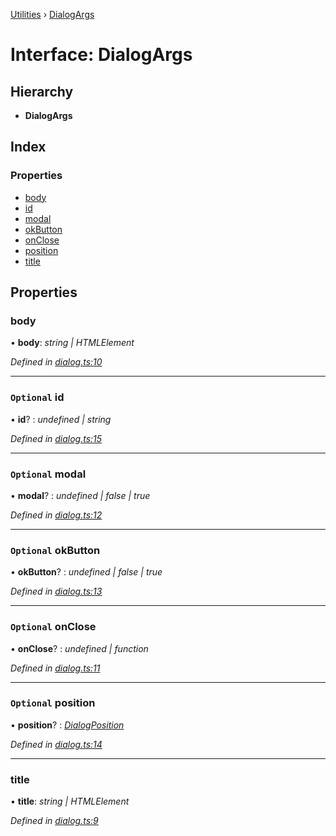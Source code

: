 [Utilities](../README.md) › [DialogArgs](dialogargs.md)

# Interface: DialogArgs

## Hierarchy

* **DialogArgs**

## Index

### Properties

* [body](dialogargs.md#body)
* [id](dialogargs.md#optional-id)
* [modal](dialogargs.md#optional-modal)
* [okButton](dialogargs.md#optional-okbutton)
* [onClose](dialogargs.md#optional-onclose)
* [position](dialogargs.md#optional-position)
* [title](dialogargs.md#title)

## Properties

###  body

• **body**: *string | HTMLElement*

*Defined in [dialog.ts:10](https://github.com/noobiept/utilities/blob/a95c65d/source/dialog.ts#L10)*

___

### `Optional` id

• **id**? : *undefined | string*

*Defined in [dialog.ts:15](https://github.com/noobiept/utilities/blob/a95c65d/source/dialog.ts#L15)*

___

### `Optional` modal

• **modal**? : *undefined | false | true*

*Defined in [dialog.ts:12](https://github.com/noobiept/utilities/blob/a95c65d/source/dialog.ts#L12)*

___

### `Optional` okButton

• **okButton**? : *undefined | false | true*

*Defined in [dialog.ts:13](https://github.com/noobiept/utilities/blob/a95c65d/source/dialog.ts#L13)*

___

### `Optional` onClose

• **onClose**? : *undefined | function*

*Defined in [dialog.ts:11](https://github.com/noobiept/utilities/blob/a95c65d/source/dialog.ts#L11)*

___

### `Optional` position

• **position**? : *[DialogPosition](../enums/dialogposition.md)*

*Defined in [dialog.ts:14](https://github.com/noobiept/utilities/blob/a95c65d/source/dialog.ts#L14)*

___

###  title

• **title**: *string | HTMLElement*

*Defined in [dialog.ts:9](https://github.com/noobiept/utilities/blob/a95c65d/source/dialog.ts#L9)*
